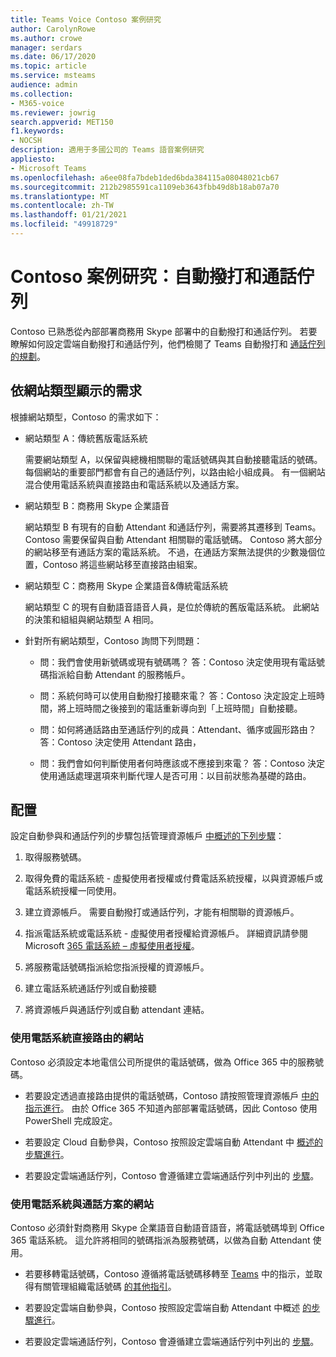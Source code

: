 ```yaml
---
title: Teams Voice Contoso 案例研究
author: CarolynRowe
ms.author: crowe
manager: serdars
ms.date: 06/17/2020
ms.topic: article
ms.service: msteams
audience: admin
ms.collection:
- M365-voice
ms.reviewer: jowrig
search.appverid: MET150
f1.keywords:
- NOCSH
description: 適用于多國公司的 Teams 語音案例研究
appliesto:
- Microsoft Teams
ms.openlocfilehash: a6ee08fa7bdeb1ded6bda384115a08048021cb67
ms.sourcegitcommit: 212b2985591ca1109eb3643fbb49d8b18ab07a70
ms.translationtype: MT
ms.contentlocale: zh-TW
ms.lasthandoff: 01/21/2021
ms.locfileid: "49918729"
---
```

# <a name="contoso-case-study-auto-attendants-and-call-queues"></a>Contoso 案例研究：自動撥打和通話佇列

Contoso 已熟悉從內部部署商務用 Skype 部署中的自動撥打和通話佇列。 若要瞭解如何設定雲端自動撥打和通話佇列，他們檢閱了 Teams 自動撥打和 [通話佇列的規劃](plan-auto-attendant-call-queue.md)。

## <a name="requirements-depending-on-site-type"></a>依網站類型顯示的需求

根據網站類型，Contoso 的需求如下：

- 網站類型 A：傳統舊版電話系統 

  需要網站類型 A，以保留與總機相關聯的電話號碼與其自動接聽電話的號碼。 每個網站的重要部門都會有自己的通話佇列，以路由給小組成員。 有一個網站混合使用電話系統與直接路由和電話系統以及通話方案。  

- 網站類型 B：商務用 Skype 企業語音 

  網站類型 B 有現有的自動 Attendant 和通話佇列，需要將其遷移到 Teams。 Contoso 需要保留與自動 Attendant 相關聯的電話號碼。 Contoso 將大部分的網站移至有通話方案的電話系統。 不過，在通話方案無法提供的少數幾個位置，Contoso 將這些網站移至直接路由組案。  

- 網站類型 C：商務用 Skype 企業語音&傳統電話系統 

  網站類型 C 的現有自動語音語音人員，是位於傳統的舊版電話系統。 此網站的決策和組組與網站類型 A 相同。   

- 針對所有網站類型，Contoso 詢問下列問題：

  - 問：我們會使用新號碼或現有號碼嗎？ 
    答：Contoso 決定使用現有電話號碼指派給自動 Attendant 的服務帳戶。 

  - 問：系統何時可以使用自動撥打接聽來電？ 
    答：Contoso 決定設定上班時間，將上班時間之後接到的電話重新導向到「上班時間」自動接聽。  

  - 問：如何將通話路由至通話佇列的成員：Attendant、循序或圓形路由？ 
    答：Contoso 決定使用 Attendant 路由， 

  - 問：我們會如何判斷使用者何時應該或不應接到來電？ 
    答：Contoso 決定使用通話處理選項來判斷代理人是否可用：以目前狀態為基礎的路由。 


## <a name="configuration"></a>配置

設定自動參與和通話佇列的步驟包括管理資源帳戶 [中概述的下列步驟](manage-resource-accounts.md)： 

1. 取得服務號碼。 

2. 取得免費的電話系統 - 虛擬使用者授權或付費電話系統授權，以與資源帳戶或電話系統授權一同使用。

3. 建立資源帳戶。 需要自動撥打或通話佇列，才能有相關聯的資源帳戶。 

4. 指派電話系統或電話系統 - 虛擬使用者授權給資源帳戶。 詳細資訊請參閱 Microsoft [365 電話系統 – 虛擬使用者授權](https://docs.microsoft.com/microsoftteams/teams-add-on-licensing/virtual-user)。

5. 將服務電話號碼指派給您指派授權的資源帳戶。 

6. 建立電話系統通話佇列或自動接聽 

7. 將資源帳戶與通話佇列或自動 attendant 連結。 


### <a name="sites-with-phone-system-with-direct-routing"></a>使用電話系統直接路由的網站 

Contoso 必須設定本地電信公司所提供的電話號碼，做為 Office 365 中的服務號碼。 

- 若要設定透過直接路由提供的電話號碼，Contoso 請按照管理資源帳戶 [中的指示進行](manage-resource-accounts.md)。 由於 Office 365 不知道內部部署電話號碼，因此 Contoso 使用 PowerShell 完成設定。   

- 若要設定 Cloud 自動參與，Contoso 按照設定雲端自動 Attendant 中 [概述的步驟進行](create-a-phone-system-auto-attendant.md)。 

- 若要設定雲端通話佇列，Contoso 會遵循建立雲端通話佇列中列出的 [步驟](create-a-phone-system-call-queue.md)。  


### <a name="sites-with-phone-system-with-calling-plan"></a>使用電話系統與通話方案的網站

Contoso 必須針對商務用 Skype 企業語音自動語音語音，將電話號碼埠到 Office 365 電話系統。 這允許將相同的號碼指派為服務號碼，以做為自動 Attendant 使用。 

- 若要移轉電話號碼，Contoso 遵循將電話號碼移轉至 [Teams](https://docs.microsoft.com/microsoftteams/phone-number-calling-plans/transfer-phone-numbers-to-teams) 中的指示，並取得有關管理組織電話號碼 [的其他指引](https://docs.microsoft.com/microsoftteams/manage-phone-numbers-for-your-organization/manage-phone-numbers-for-your-organization)。

- 若要設定雲端自動參與，Contoso 按照設定雲端自動 Attendant 中概述 [的步驟進行](create-a-phone-system-auto-attendant.md)。

-  若要設定雲端通話佇列，Contoso 會遵循建立雲端通話佇列中列出的 [步驟](create-a-phone-system-call-queue.md)。  

 